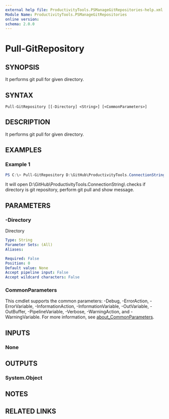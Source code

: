 ```yaml
---
external help file: ProductivityTools.PSManageGitRepositories-help.xml
Module Name: ProductivityTools.PSManageGitRepositories
online version:
schema: 2.0.0
---
```


# Pull-GitRepository

## SYNOPSIS
It performs git pull for given directory.

## SYNTAX

```
Pull-GitRepository [[-Directory] <String>] [<CommonParameters>]
```

## DESCRIPTION
It performs git pull for given directory.

## EXAMPLES

### Example 1
```powershell
PS C:\> Pull-GitRepository D:\GitHub\ProductivityTools.ConnectionString\
```

It will open D:\GitHub\ProductivityTools.ConnectionString\ checks if directory is git repository, perform git pull and show message.

## PARAMETERS

### -Directory
Directory

```yaml
Type: String
Parameter Sets: (All)
Aliases:

Required: False
Position: 0
Default value: None
Accept pipeline input: False
Accept wildcard characters: False
```

### CommonParameters
This cmdlet supports the common parameters: -Debug, -ErrorAction, -ErrorVariable, -InformationAction, -InformationVariable, -OutVariable, -OutBuffer, -PipelineVariable, -Verbose, -WarningAction, and -WarningVariable. For more information, see [about_CommonParameters](http://go.microsoft.com/fwlink/?LinkID=113216).

## INPUTS

### None

## OUTPUTS

### System.Object
## NOTES

## RELATED LINKS
